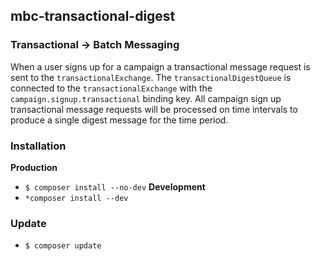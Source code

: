 ## mbc-transactional-digest

### Transactional -> Batch Messaging

When a user signs up for a campaign a transactional message request is sent to the `transactionalExchange`. The `transactionalDigestQueue` is connected to the `transactionalExchange` with the `campaign.signup.transactional` binding key. All campaign sign up transactional message requests will be processed on time intervals to produce a single digest message for the time period.

### Installation

**Production**
- `$ composer install --no-dev`
**Development**
- `*composer install --dev`

### Update

- `$ composer update`